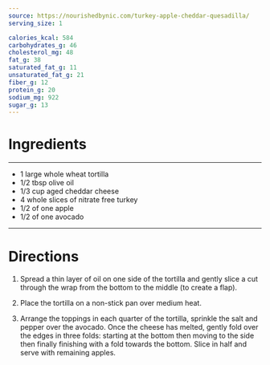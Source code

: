```yaml
---
source: https://nourishedbynic.com/turkey-apple-cheddar-quesadilla/
serving_size: 1

calories_kcal: 584
carbohydrates_g: 46
cholesterol_mg: 48
fat_g: 38
saturated_fat_g: 11
unsaturated_fat_g: 21
fiber_g: 12
protein_g: 20
sodium_mg: 922
sugar_g: 13
---
```

# Ingredients
---
- 1 large whole wheat tortilla
- 1/2 tbsp olive oil
- 1/3 cup aged cheddar cheese
- 4 whole slices of nitrate free turkey
- 1/2 of one apple
- 1/2 of one avocado
---

# Directions
1. Spread a thin layer of oil on one side of the tortilla and gently slice a cut through the wrap from the bottom to the middle (to create a flap).

2. Place the tortilla on a non-stick pan over medium heat.

3. Arrange the toppings in each quarter of the tortilla, sprinkle the salt and pepper over the avocado. Once the cheese has melted, gently fold over the edges in three folds: starting at the bottom then moving to the side then finally finishing with a fold towards the bottom. Slice in half and serve with remaining apples.

